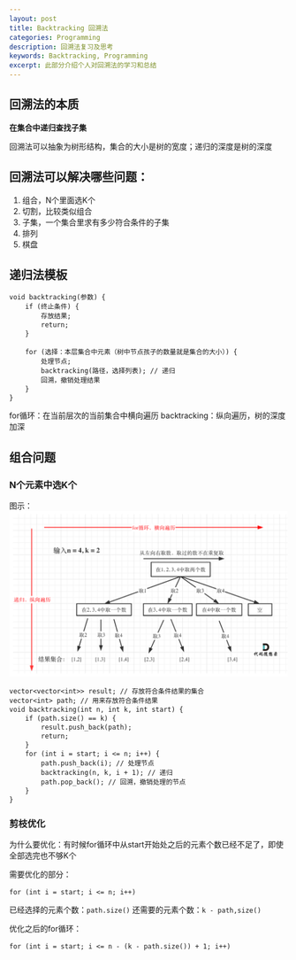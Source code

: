 ```yaml
---
layout: post
title: Backtracking 回溯法
categories: Programming
description: 回溯法复习及思考
keywords: Backtracking, Programming
excerpt: 此部分介绍个人对回溯法的学习和总结
---
```

## 回溯法的本质
**在集合中递归查找子集**

回溯法可以抽象为树形结构，集合的大小是树的宽度；递归的深度是树的深度

## 回溯法可以解决哪些问题：
1. 组合，N个里面选K个
2. 切割，比较类似组合
3. 子集，一个集合里求有多少符合条件的子集
4. 排列
5. 棋盘
   
## 递归法模板
```
void backtracking(参数) {
    if (终止条件) {
        存放结果;
        return;
    }

    for (选择：本层集合中元素（树中节点孩子的数量就是集合的大小）) {
        处理节点;
        backtracking(路径，选择列表); // 递归
        回溯，撤销处理结果
    }
}
```
for循环：在当前层次的当前集合中横向遍历
backtracking：纵向遍历，树的深度加深

## 组合问题
### N个元素中选K个
图示：
![](2023-03-30-22-00-55.png)
```
vector<vector<int>> result; // 存放符合条件结果的集合
vector<int> path; // 用来存放符合条件结果
void backtracking(int n, int k, int start) {
    if (path.size() == k) {
        result.push_back(path);
        return;
    }
    for (int i = start; i <= n; i++) {
        path.push_back(i); // 处理节点
        backtracking(n, k, i + 1); // 递归
        path.pop_back(); // 回溯，撤销处理的节点
    }
}
```

### 剪枝优化
为什么要优化：有时候for循环中从start开始处之后的元素个数已经不足了，即使全部选完也不够K个

需要优化的部分：
```
for (int i = start; i <= n; i++)
```

已经选择的元素个数：`path.size()`
还需要的元素个数：`k - path,size()`

优化之后的for循环：
```
for (int i = start; i <= n - (k - path.size()) + 1; i++) 
```